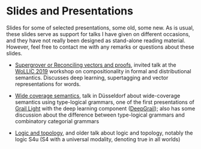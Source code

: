 # Slides and Presentations
Slides for some of selected presentations, some old, some new. As is usual, these slides serve as support for talks I have given on different occasions, and they have not really been designed as stand-alone reading material. However, feel free to contact me with any remarks or questions about these slides.

* [Supergrover or Reconciling vectors and proofs](WoLLIC2019.pdf), invited talk at the [WoLLIC 2019](https://wollic2019.sites.uu.nl) workshop on compositionality in formal and distributional semantics. Discusses deep learning, supertagging and vector representations for words.

* [Wide coverage semantics](WCS_Dusseldorf.pdf), talk in Düsseldorf about wide-coverage semantics using type-logical grammars, one of the first presentations of [Grail Light](https://richardmoot.github.io/GrailLight) with the deep learning component ([DeepGrail](https://richardmoot.github.io/DeepGrail)); also has some discussion about the difference between type-logical grammars and combinatory categorial grammars

* [Logic and topology](LogicAndTopology), and older talk about logic and topology, notably the logic S4u (S4 with a universal modality, denoting true in all worlds)

